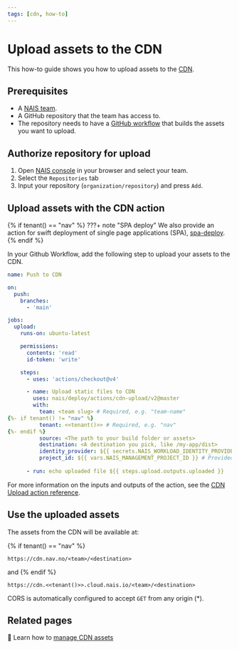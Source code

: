 ```yaml
---
tags: [cdn, how-to]
---
```


# Upload assets to the CDN

This how-to guide shows you how to upload assets to the [CDN](../README.md).

## Prerequisites

- A [NAIS team](../../../explanations/team.md).
- A GitHub repository that the team has access to.
- The repository needs to have a [GitHub workflow](../../../build/README.md) that builds the assets you want to upload.

## Authorize repository for upload

1. Open [NAIS console](https://console.<<tenant()>>.cloud.nais.io) in your browser and select your team.
2. Select the `Repositories` tab
3. Input your repository (`organization/repository`) and press `Add`.

## Upload assets with the CDN action

{% if tenant() == "nav" %}
???+ note "SPA deploy"
    We also provide an action for swift deployment of single page applications (SPA),
    [spa-deploy](https://github.com/nais/deploy/tree/master/actions/spa-deploy).
{% endif %}

In your Github Workflow, add the following step to upload your assets to the CDN.


```yaml
name: Push to CDN

on:
  push:
    branches:
      - 'main'

jobs:
  upload:
    runs-on: ubuntu-latest

    permissions:
      contents: 'read'
      id-token: 'write'

    steps:
      - uses: 'actions/checkout@v4'

      - name: Upload static files to CDN
        uses: nais/deploy/actions/cdn-upload/v2@master
        with:
          team: <team slug> # Required, e.g. "team-name"
{%- if tenant() != "nav" %}
          tenant: <<tenant()>> # Required, e.g. "nav"
{%- endif %}
          source: <The path to your build folder or assets>
          destination: <A destination you pick, like /my-app/dist>
          identity_provider: ${{ secrets.NAIS_WORKLOAD_IDENTITY_PROVIDER }} # Provided as Organization Secret
          project_id: ${{ vars.NAIS_MANAGEMENT_PROJECT_ID }} # Provided as Organization Variable
  
      - run: echo uploaded file ${{ steps.upload.outputs.uploaded }}
```

For more information on the inputs and outputs of the action, see the [CDN Upload action reference](../reference/upload-assets.md).

## Use the uploaded assets

The assets from the CDN will be available at:

{% if tenant() == "nav" %}
```
https://cdn.nav.no/<team>/<destination>
```

and
{% endif %}

```
https://cdn.<<tenant()>>.cloud.nais.io/<team>/<destination>
```

CORS is automatically configured to accept `GET` from any origin (*).

## Related pages

:dart: Learn how to [manage CDN assets](manage-assets.md)
